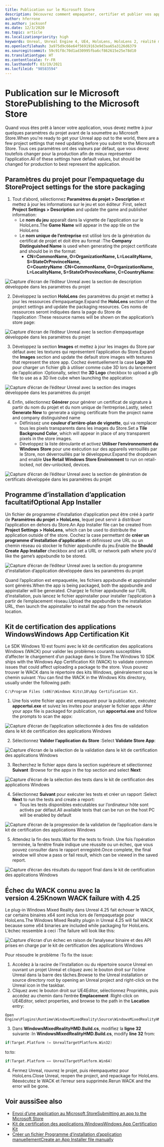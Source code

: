 ```yaml
---
title: Publication sur le Microsoft Store
description: Découvrez comment empaqueter, certifier et publier vos applications de réalité mixte Unreal sur le Microsoft Store.
author: hferrone
ms.author: jacksonf
ms.date: 12/3/2020
ms.topic: article
ms.localizationpriority: high
keywords: Unreal, Unreal Engine 4, UE4, HoloLens, HoloLens 2, réalité mixte, développement, documentation, guides, fonctionnalités, casque de réalité mixte, casque de réalité mixte Windows, casque de réalité virtuelle, publication, distribution, Microsoft Store
ms.openlocfilehash: 3a975d9c66e64f56919163e9d3aa65a3126d6379
ms.sourcegitcommit: 59c91f8c70d1ad30995fba6cf862615e25e78d10
ms.translationtype: HT
ms.contentlocale: fr-FR
ms.lasthandoff: 03/19/2021
ms.locfileid: "98583594"
---
```

# <a name="publishing-to-the-microsoft-store"></a><span data-ttu-id="41845-104">Publication sur le Microsoft Store</span><span class="sxs-lookup"><span data-stu-id="41845-104">Publishing to the Microsoft Store</span></span>

<span data-ttu-id="41845-105">Quand vous êtes prêt à lancer votre application, vous devez mettre à jour quelques paramètres du projet avant de la soumettre au Microsoft Store.</span><span class="sxs-lookup"><span data-stu-id="41845-105">When you're ready to get your Unreal app out to the world, there are a few project settings that need updating before you submit to the Microsoft Store.</span></span> <span data-ttu-id="41845-106">Tous ces paramètres ont des valeurs par défaut, que vous devez toutefois changer pour la production afin de mieux représenter l’application.</span><span class="sxs-lookup"><span data-stu-id="41845-106">All of these settings have default values, but should be changed for production to best represent the application.</span></span>

## <a name="project-settings-for-the-store-packaging"></a><span data-ttu-id="41845-107">Paramètres du projet pour l’empaquetage du Store</span><span class="sxs-lookup"><span data-stu-id="41845-107">Project settings for the store packaging</span></span>

1. <span data-ttu-id="41845-108">Tout d’abord, sélectionnez **Paramètres du projet > Description** et mettez à jour les informations sur le jeu et son éditeur :</span><span class="sxs-lookup"><span data-stu-id="41845-108">First, select **Project Settings > Description** and update the game and publisher information:</span></span> 
    * <span data-ttu-id="41845-109">Le **nom du jeu** apparaît dans la vignette de l’application sur le HoloLens.</span><span class="sxs-lookup"><span data-stu-id="41845-109">The **Game Name** will appear in the app tile on the HoloLens</span></span>
    * <span data-ttu-id="41845-110">Le **nom unique de l’entreprise**  est utilisé lors de la génération du certificat de projet et doit être au format :</span><span class="sxs-lookup"><span data-stu-id="41845-110">The **Company Distinguished Name** is used when generating the project certificate and should be in the format:</span></span> 
        * <span data-ttu-id="41845-111">**CN=CommonName, O=OrganizationName, L=LocalityName, S=StateOrProvinceName, C=CountryName** :</span><span class="sxs-lookup"><span data-stu-id="41845-111">**CN=CommonName, O=OrganizationName, L=LocalityName, S=StateOrProvinceName, C=CountryName**:</span></span>

![Capture d’écran de l’éditeur Unreal avec la section de description développée dans les paramètres du projet](images/unreal-publishing-img-01.png)

2. <span data-ttu-id="41845-113">Développez la section **HoloLens** des paramètres du projet et mettez à jour les ressources d’empaquetage.</span><span class="sxs-lookup"><span data-stu-id="41845-113">Expand the **HoloLens** section of the project settings and update the packaging resources.</span></span>  <span data-ttu-id="41845-114">Ces noms de ressources seront indiquées dans la page du Store de l’application :</span><span class="sxs-lookup"><span data-stu-id="41845-114">These resource names will be shown on the application’s store page:</span></span>

![Capture d’écran de l’éditeur Unreal avec la section d’empaquetage développée dans les paramètres du projet](images/unreal-publishing-img-02.png)

3. <span data-ttu-id="41845-116">Développez la section **Images** et mettez à jour les images du Store par défaut avec les textures qui représentent l’application du Store.</span><span class="sxs-lookup"><span data-stu-id="41845-116">Expand the **Images** section and update the default store images with textures that represent the store app.</span></span>  <span data-ttu-id="41845-117">Cochez éventuellement la case **Logo 3D** pour charger un fichier glb à utiliser comme cube 3D lors du lancement de l’application :</span><span class="sxs-lookup"><span data-stu-id="41845-117">Optionally, select the **3D Logo** checkbox to upload a glb file to use as a 3D live cube when launching the application:</span></span>

![Capture d’écran de l’éditeur Unreal avec la section des images développée dans les paramètres du projet](images/unreal-publishing-img-03.png)

4. <span data-ttu-id="41845-119">Enfin, sélectionnez **Générer** pour générer un certificat de signature à partir du nom du projet et du nom unique de l’entreprise.</span><span class="sxs-lookup"><span data-stu-id="41845-119">Lastly, select **Generate New** to generate a signing certificate from the project name and company distinguished name</span></span>  
    * <span data-ttu-id="41845-120">Définissez une **couleur d’arrière-plan de vignette**, qui va remplacer tous les pixels transparents dans les images du Store.</span><span class="sxs-lookup"><span data-stu-id="41845-120">Set a **Tile Background Color**, which will appear in place of any transparent pixels in the store images.</span></span>
    * <span data-ttu-id="41845-121">Développez la liste déroulante et activez **Utiliser l’environnement du Windows Store** pour une exécution sur des appareils verrouillés par le Store, non déverrouillés par le développeur.</span><span class="sxs-lookup"><span data-stu-id="41845-121">Expand the dropdown and enable **Use Retail Windows Store Environment** to run on retail-locked, not dev-unlocked, devices.</span></span>

![Capture d’écran de l’éditeur Unreal avec la section de génération de certificats développée dans les paramètres du projet](images/unreal-publishing-img-04.png)

## <a name="optional-app-installer"></a><span data-ttu-id="41845-123">Programme d’installation d’application facultatif</span><span class="sxs-lookup"><span data-stu-id="41845-123">Optional App Installer</span></span>

<span data-ttu-id="41845-124">Un fichier de programme d’installation d’application peut être créé à partir de **Paramètres du projet > HoloLens**, lequel peut servir à distribuer l’application en dehors du Store.</span><span class="sxs-lookup"><span data-stu-id="41845-124">An App Installer file can be created from **Project Settings > HoloLens**, which can be used to distribute the application outside of the store.</span></span>  <span data-ttu-id="41845-125">Cochez la case permettant de **créer un programme d’installation d’application** et définissez une URL ou un chemin réseau où stocker le fichier appxbundle du jeu.</span><span class="sxs-lookup"><span data-stu-id="41845-125">Enable the **Should Create App Installer** checkbox and set a URL or network path where you'd like the game’s appxbundle to be stored.</span></span>  

![Capture d’écran de l’éditeur Unreal avec la section du programme d’installation d’application développée dans les paramètres du projet](images/unreal-publishing-img-05.png)

<span data-ttu-id="41845-127">Quand l’application est empaquetée, les fichiers appxbundle et appinstaller sont générés.</span><span class="sxs-lookup"><span data-stu-id="41845-127">When the app is being packaged, both the appxbundle and appinstaller will be generated.</span></span>  <span data-ttu-id="41845-128">Chargez le fichier appxbundle sur l’URL d’installation, puis lancez le fichier appinstaller pour installer l’application à partir de l’emplacement réseau.</span><span class="sxs-lookup"><span data-stu-id="41845-128">Upload the appxbundle to the installation URL, then launch the appinstaller to install the app from the network location.</span></span>

## <a name="windows-app-certification-kit"></a><span data-ttu-id="41845-129">Kit de certification des applications Windows</span><span class="sxs-lookup"><span data-stu-id="41845-129">Windows App Certification Kit</span></span>

<span data-ttu-id="41845-130">Le SDK Windows 10 est fourni avec le kit de certification des applications Windows (WACK) pour valider les problèmes courants susceptibles d’affecter le chargement d’un package dans le Store.</span><span class="sxs-lookup"><span data-stu-id="41845-130">The Windows 10 SDK ships with the Windows App Certification Kit (WACK) to validate common issues that could affect uploading a package to the store.</span></span>  <span data-ttu-id="41845-131">Vous pouvez trouver le WACK dans le répertoire des kits Windows, généralement sous le chemin suivant :</span><span class="sxs-lookup"><span data-stu-id="41845-131">You can find the WACK in the Windows Kits directory, usually under the following path:</span></span> 

```
C:\Program Files (x86)\Windows Kits\10\App Certification Kit.
```

1. <span data-ttu-id="41845-132">Une fois votre fichier appx est empaqueté pour la publication, exécutez **appcertui.exe** et suivez les invites pour analyser le fichier appx :</span><span class="sxs-lookup"><span data-stu-id="41845-132">After your appx file is packaged for publication, run **appcertui.exe** and follow the prompts to scan the appx:</span></span>

![Capture d’écran de l’application sélectionnée à des fins de validation dans le kit de certification des applications Windows](images/unreal-publishing-img-06.png)

2. <span data-ttu-id="41845-134">Sélectionnez **Valider l’application du Store** :</span><span class="sxs-lookup"><span data-stu-id="41845-134">Select **Validate Store App**:</span></span>

![Capture d’écran de la sélection de la validation dans le kit de certification des applications Windows](images/unreal-publishing-img-07.png)

3. <span data-ttu-id="41845-136">Recherchez le fichier appx dans la section supérieure et sélectionnez **Suivant** :</span><span class="sxs-lookup"><span data-stu-id="41845-136">Browse for the appx in the top section and select **Next**:</span></span>

![Capture d’écran de la sélection des tests dans le kit de certification des applications Windows](images/unreal-publishing-img-08.png)

4. <span data-ttu-id="41845-138">Sélectionnez **Suivant** pour exécuter les tests et créer un rapport :</span><span class="sxs-lookup"><span data-stu-id="41845-138">Select **Next** to run the tests and create a report:</span></span>
    * <span data-ttu-id="41845-139">Tous les tests disponibles exécutables sur l’ordinateur hôte sont activés par défaut.</span><span class="sxs-lookup"><span data-stu-id="41845-139">All available tests that can be run on the host PC will be enabled by default</span></span>

![Capture d’écran de la progression de la validation de l’application dans le kit de certification des applications Windows](images/unreal-publishing-img-09.png)

5. <span data-ttu-id="41845-141">Attendez la fin des tests.</span><span class="sxs-lookup"><span data-stu-id="41845-141">Wait for the tests to finish.</span></span> <span data-ttu-id="41845-142">Une fois l’opération terminée, la fenêtre finale indique une réussite ou un échec, que vous pouvez consulter dans le rapport enregistré.</span><span class="sxs-lookup"><span data-stu-id="41845-142">Once complete, the final window will show a pass or fail result, which can be viewed in the saved report.</span></span>

![Capture d’écran des résultats du rapport final dans le kit de certification des applications Windows](images/unreal-publishing-img-10.png)

## <a name="known-wack-failure-with-425"></a><span data-ttu-id="41845-144">Échec du WACK connu avec la version 4.25</span><span class="sxs-lookup"><span data-stu-id="41845-144">Known WACK failure with 4.25</span></span>

<span data-ttu-id="41845-145">Le plug-in Windows Mixed Reality dans Unreal 4.25 fait échouer le WACK, car certains binaires x64 sont inclus lors de l’empaquetage pour HoloLens.</span><span class="sxs-lookup"><span data-stu-id="41845-145">The Windows Mixed Reality plugin in Unreal 4.25 will fail WACK because some x64 binaries are included while packaging for HoloLens.</span></span> <span data-ttu-id="41845-146">L’échec ressemble à ceci :</span><span class="sxs-lookup"><span data-stu-id="41845-146">The failure will look like this:</span></span>

![Capture d’écran d’un échec en raison de l’analyseur binaire et des API prises en charge par le kit de certification des applications Windows](images/unreal-publishing-img-11.png)

<span data-ttu-id="41845-148">Pour résoudre le problème :</span><span class="sxs-lookup"><span data-stu-id="41845-148">To fix the issue:</span></span>
1. <span data-ttu-id="41845-149">Accédez à la racine de l’installation ou du répertoire source Unreal en ouvrant un projet Unreal et cliquez avec le bouton droit sur l’icône Unreal dans la barre des tâches.</span><span class="sxs-lookup"><span data-stu-id="41845-149">Browse to the Unreal installation or source directory root by opening an Unreal project and right-click on the Unreal icon in the taskbar.</span></span>
2. <span data-ttu-id="41845-150">Cliquez avec le bouton droit sur UE4Editor, sélectionnez Propriétés, puis accédez au chemin dans l’entrée **Emplacement** :</span><span class="sxs-lookup"><span data-stu-id="41845-150">Right-click on UE4Editor, select properties, and browse to the path in the **Location** entry:</span></span>

```
Open Engine\Plugins\Runtime\WindowsMixedReality\Source\WindowsMixedRealityHMD\WindowsMixedRealityHMD.Build.cs.
```

3. <span data-ttu-id="41845-151">Dans **WindowsMixedRealityHMD.Build.cs**, modifiez la **ligne 32** suivante :</span><span class="sxs-lookup"><span data-stu-id="41845-151">In **WindowsMixedRealityHMD.Build.cs**, modify **line 32** from:</span></span>

```cpp
if(Target.Platform != UnrealTargetPlatform.Win32)
```

<span data-ttu-id="41845-152">to:</span><span class="sxs-lookup"><span data-stu-id="41845-152">to:</span></span>

```cpp
if(Target.Platform == UnrealTargetPlatform.Win64)

```

4. <span data-ttu-id="41845-153">Fermez Unreal, rouvrez le projet, puis réempaquetez pour HoloLens.</span><span class="sxs-lookup"><span data-stu-id="41845-153">Close Unreal, reopen the project, and repackage for HoloLens.</span></span>  <span data-ttu-id="41845-154">Réexécutez le WACK et l’erreur sera supprimée.</span><span class="sxs-lookup"><span data-stu-id="41845-154">Rerun WACK and the error will be gone.</span></span> 

## <a name="see-also"></a><span data-ttu-id="41845-155">Voir aussi</span><span class="sxs-lookup"><span data-stu-id="41845-155">See also</span></span>

* [<span data-ttu-id="41845-156">Envoi d’une application au Microsoft Store</span><span class="sxs-lookup"><span data-stu-id="41845-156">Submitting an app to the Microsoft Store</span></span>](../../distribute/submitting-an-app-to-the-microsoft-store.md)
* [<span data-ttu-id="41845-157">Kit de certification des applications Windows</span><span class="sxs-lookup"><span data-stu-id="41845-157">Windows App Certification Kit</span></span>](https://developer.microsoft.com/windows/downloads/app-certification-kit)
* [<span data-ttu-id="41845-158">Créer un fichier Programme d’installation d’application manuellement</span><span class="sxs-lookup"><span data-stu-id="41845-158">Create an App Installer file manually</span></span>](/windows/msix/app-installer/how-to-create-appinstaller-file)